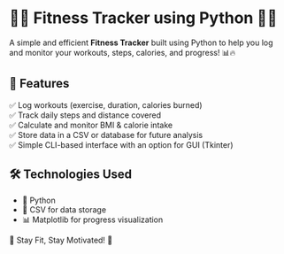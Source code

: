 # 🏋️‍♂️ Fitness Tracker using Python 🏃‍♀️  

A simple and efficient **Fitness Tracker** built using Python to help you log and monitor your workouts, steps, calories, and progress! 📊🔥  

## 🚀 Features  
✅ Log workouts (exercise, duration, calories burned)  
✅ Track daily steps and distance covered  
✅ Calculate and monitor BMI & calorie intake  
✅ Store data in a CSV or database for future analysis  
✅ Simple CLI-based interface with an option for GUI (Tkinter)  

## 🛠 Technologies Used  
- 🐍 Python  
- 📂 CSV  for data storage  
- 📊 Matplotlib for progress visualization
  
🚀 Stay Fit, Stay Motivated! 💪

